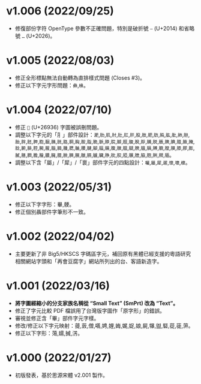 v1.006 (2022/09/25)
====
- 修復部份字符 OpenType 參數不正確問題，特別是破折號 `—` (U+2014) 和省略號 `…` (U+2026)。

v1.005 (2022/08/03)
====
- 修正全形標點無法自動轉為直排樣式問題 (Closes #3)。 
- 修正以下字元字形問題：`彝`,`㰘`。

v1.004 (2022/07/10)
====
- 修正 `𦤶` (U+26936) 字圖被誤刪問題。 
- 調整以下字元的「⺼」部件設計：`淝`,`肋`,`肌`,`肘`,`肚`,`肛`,`肝`,`股`,`肢`,`肥`,`肪`,`肫`,`肱`,`肶`,`肺`,`胆`,`胎`,`胖`,`胚`,`胛`,`胞`,`胭`,`胰`,`胱`,`胳`,`胴`,`胸`,`胺`,`脂`,`脆`,`脈`,`脖`,`脘`,`脚`,`脛`,`脧`,`脫`,`脬`,`脯`,`脱`,`脹`,`脾`,`腆`,`腊`,`腋`,`腌`,`腍`,`腑`,`腓`,`腔`,`腕`,`腥`,`腦`,`腩`,`腫`,`腮`,`腯`,`腰`,`腱`,`腳`,`腷`,`腸`,`腹`,`腺`,`腽`,`腿`,`膀`,`膃`,`膈`,`膊`,`膍`,`膛`,`膜`,`膝`,`膠`,`膨`,`膩`,`膳`,`膶`,`膽`,`膾`,`膿`,`臃`,`臆`,`臉`,`臍`,`臏`,`臘`,`臙`,`臚`,`臟`,`㬹`,`䏙`,`胶`,`𦜖`,`𦟌`,`膪`,`脇`,`脗`,`脷`,`腭`,`腼`。
- 調整以下含「屬」/「犀」/「褱」部件字元的四點設計：`囑`,`屬`,`犀`,`遲`,`懷`,`壞`,`櫰`。
 
v1.003 (2022/05/31)
====
- 修正以下字字形：畢,骾。
- 修正個別聶部件字筆形不一致。

v1.002 (2022/04/02)
====
- 主要更新了非 Big5/HKSCS 字碼區字元，補回原有黑體已經支援的粵語研究相關網站字頭和「再會豆腐字」網站所列出的台、客語新造字。

v1.001 (2022/03/16)
====
- **將字圖經縮小的分支家族名稱從 “Small Text” (SmPrt) 改為 “Text”。**
- 修正了字元比較 PDF 檔誤用了台灣版字圖作「原字形」的錯誤。
- 審視並修正含「畢」部件字元字樣。
- 修改/修正以下字元映射：䔶,䔻,僧,嚆,娉,娌,娒,娓,娖,娘,屍,犦,盥,硻,蓯,蓰,蓱。
- 修正以下字形：䔽,嬬,搣,淓。

v1.000 (2022/01/27)
====
- 初版發表，基於思源宋體 v2.001 製作。